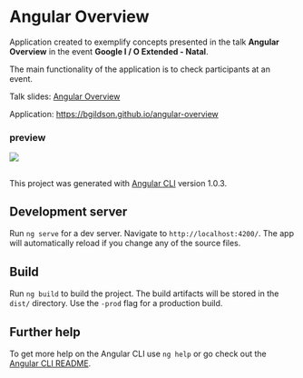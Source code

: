 # Angular Overview

Application created to exemplify concepts presented in the talk **Angular Overview** in the event **Google I / O Extended - Natal**.

The main functionality of the application is to check participants at an event.

Talk slides: [Angular Overview](https://docs.google.com/presentation/d/1QNx8SvL6lbk2NQZ6iCD_CIyMFvkfPvn5lOcJLSG9xZo/edit?usp=sharing)

Application: https://bgildson.github.io/angular-overview

<h3>preview</h3>

![](https://media.giphy.com/media/3ohzdJ5cL0YUkFqW7C/giphy.gif)

##

This project was generated with [Angular CLI](https://github.com/angular/angular-cli) version 1.0.3.

## Development server

Run `ng serve` for a dev server. Navigate to `http://localhost:4200/`. The app will automatically reload if you change any of the source files.

## Build

Run `ng build` to build the project. The build artifacts will be stored in the `dist/` directory. Use the `-prod` flag for a production build.

## Further help

To get more help on the Angular CLI use `ng help` or go check out the [Angular CLI README](https://github.com/angular/angular-cli/blob/master/README.md).

